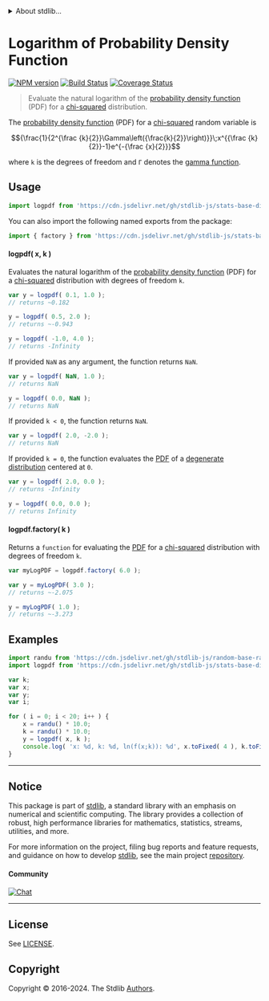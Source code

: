 <!--

@license Apache-2.0

Copyright (c) 2018 The Stdlib Authors.

Licensed under the Apache License, Version 2.0 (the "License");
you may not use this file except in compliance with the License.
You may obtain a copy of the License at

   http://www.apache.org/licenses/LICENSE-2.0

Unless required by applicable law or agreed to in writing, software
distributed under the License is distributed on an "AS IS" BASIS,
WITHOUT WARRANTIES OR CONDITIONS OF ANY KIND, either express or implied.
See the License for the specific language governing permissions and
limitations under the License.

-->


<details>
  <summary>
    About stdlib...
  </summary>
  <p>We believe in a future in which the web is a preferred environment for numerical computation. To help realize this future, we've built stdlib. stdlib is a standard library, with an emphasis on numerical and scientific computation, written in JavaScript (and C) for execution in browsers and in Node.js.</p>
  <p>The library is fully decomposable, being architected in such a way that you can swap out and mix and match APIs and functionality to cater to your exact preferences and use cases.</p>
  <p>When you use stdlib, you can be absolutely certain that you are using the most thorough, rigorous, well-written, studied, documented, tested, measured, and high-quality code out there.</p>
  <p>To join us in bringing numerical computing to the web, get started by checking us out on <a href="https://github.com/stdlib-js/stdlib">GitHub</a>, and please consider <a href="https://opencollective.com/stdlib">financially supporting stdlib</a>. We greatly appreciate your continued support!</p>
</details>

# Logarithm of Probability Density Function

[![NPM version][npm-image]][npm-url] [![Build Status][test-image]][test-url] [![Coverage Status][coverage-image]][coverage-url] <!-- [![dependencies][dependencies-image]][dependencies-url] -->

> Evaluate the natural logarithm of the [probability density function][pdf] (PDF) for a [chi-squared][chisquare-distribution] distribution.

<section class="intro">

The [probability density function][pdf] (PDF) for a [chi-squared][chisquare-distribution] random variable is

<!-- <equation class="equation" label="eq:chisquare_pdf" align="center" raw="{\frac{1}{2^{\frac {k}{2}}\Gamma\left({\frac{k}{2}}\right)}}\;x^{{\frac {k}{2}}-1}e^{-{\frac {x}{2}}}" alt="Probability density function (PDF) for a chi-squared distribution."> -->

```math
{\frac{1}{2^{\frac {k}{2}}\Gamma\left({\frac{k}{2}}\right)}}\;x^{{\frac {k}{2}}-1}e^{-{\frac {x}{2}}}
```

<!-- <div class="equation" align="center" data-raw-text="{\frac{1}{2^{\frac {k}{2}}\Gamma\left({\frac{k}{2}}\right)}}\;x^{{\frac {k}{2}}-1}e^{-{\frac {x}{2}}}" data-equation="eq:chisquare_pdf">
    <img src="https://cdn.jsdelivr.net/gh/stdlib-js/stdlib@51534079fef45e990850102147e8945fb023d1d0/lib/node_modules/@stdlib/stats/base/dists/chisquare/logpdf/docs/img/equation_chisquare_pdf.svg" alt="Probability density function (PDF) for a chi-squared distribution.">
    <br>
</div> -->

<!-- </equation> -->

where `k` is the degrees of freedom and `Γ` denotes the [gamma function][gamma-function].

</section>

<!-- /.intro -->



<section class="usage">

## Usage

```javascript
import logpdf from 'https://cdn.jsdelivr.net/gh/stdlib-js/stats-base-dists-chisquare-logpdf@deno/mod.js';
```

You can also import the following named exports from the package:

```javascript
import { factory } from 'https://cdn.jsdelivr.net/gh/stdlib-js/stats-base-dists-chisquare-logpdf@deno/mod.js';
```

#### logpdf( x, k )

Evaluates the natural logarithm of the [probability density function][pdf] (PDF) for a [chi-squared][chisquare-distribution] distribution with degrees of freedom `k`.

```javascript
var y = logpdf( 0.1, 1.0 );
// returns ~0.182

y = logpdf( 0.5, 2.0 );
// returns ~-0.943

y = logpdf( -1.0, 4.0 );
// returns -Infinity
```

If provided `NaN` as any argument, the function returns `NaN`.

```javascript
var y = logpdf( NaN, 1.0 );
// returns NaN

y = logpdf( 0.0, NaN );
// returns NaN
```

If provided `k < 0`, the function returns `NaN`.

```javascript
var y = logpdf( 2.0, -2.0 );
// returns NaN
```

If provided `k = 0`, the function evaluates the [PDF][pdf] of a [degenerate distribution][degenerate-distribution] centered at `0`.

```javascript
var y = logpdf( 2.0, 0.0 );
// returns -Infinity

y = logpdf( 0.0, 0.0 );
// returns Infinity
```

#### logpdf.factory( k )

Returns a `function` for evaluating the [PDF][pdf] for a [chi-squared][chisquare-distribution] distribution with degrees of freedom `k`.

```javascript
var myLogPDF = logpdf.factory( 6.0 );

var y = myLogPDF( 3.0 );
// returns ~-2.075

y = myLogPDF( 1.0 );
// returns ~-3.273
```

</section>

<!-- /.usage -->

<section class="examples">

## Examples

<!-- eslint no-undef: "error" -->

```javascript
import randu from 'https://cdn.jsdelivr.net/gh/stdlib-js/random-base-randu@deno/mod.js';
import logpdf from 'https://cdn.jsdelivr.net/gh/stdlib-js/stats-base-dists-chisquare-logpdf@deno/mod.js';

var k;
var x;
var y;
var i;

for ( i = 0; i < 20; i++ ) {
    x = randu() * 10.0;
    k = randu() * 10.0;
    y = logpdf( x, k );
    console.log( 'x: %d, k: %d, ln(f(x;k)): %d', x.toFixed( 4 ), k.toFixed( 4 ), y.toFixed( 4 ) );
}
```

</section>

<!-- /.examples -->

<!-- Section for related `stdlib` packages. Do not manually edit this section, as it is automatically populated. -->

<section class="related">

</section>

<!-- /.related -->

<!-- Section for all links. Make sure to keep an empty line after the `section` element and another before the `/section` close. -->


<section class="main-repo" >

* * *

## Notice

This package is part of [stdlib][stdlib], a standard library with an emphasis on numerical and scientific computing. The library provides a collection of robust, high performance libraries for mathematics, statistics, streams, utilities, and more.

For more information on the project, filing bug reports and feature requests, and guidance on how to develop [stdlib][stdlib], see the main project [repository][stdlib].

#### Community

[![Chat][chat-image]][chat-url]

---

## License

See [LICENSE][stdlib-license].


## Copyright

Copyright &copy; 2016-2024. The Stdlib [Authors][stdlib-authors].

</section>

<!-- /.stdlib -->

<!-- Section for all links. Make sure to keep an empty line after the `section` element and another before the `/section` close. -->

<section class="links">

[npm-image]: http://img.shields.io/npm/v/@stdlib/stats-base-dists-chisquare-logpdf.svg
[npm-url]: https://npmjs.org/package/@stdlib/stats-base-dists-chisquare-logpdf

[test-image]: https://github.com/stdlib-js/stats-base-dists-chisquare-logpdf/actions/workflows/test.yml/badge.svg?branch=v0.2.0
[test-url]: https://github.com/stdlib-js/stats-base-dists-chisquare-logpdf/actions/workflows/test.yml?query=branch:v0.2.0

[coverage-image]: https://img.shields.io/codecov/c/github/stdlib-js/stats-base-dists-chisquare-logpdf/main.svg
[coverage-url]: https://codecov.io/github/stdlib-js/stats-base-dists-chisquare-logpdf?branch=main

<!--

[dependencies-image]: https://img.shields.io/david/stdlib-js/stats-base-dists-chisquare-logpdf.svg
[dependencies-url]: https://david-dm.org/stdlib-js/stats-base-dists-chisquare-logpdf/main

-->

[chat-image]: https://img.shields.io/gitter/room/stdlib-js/stdlib.svg
[chat-url]: https://app.gitter.im/#/room/#stdlib-js_stdlib:gitter.im

[stdlib]: https://github.com/stdlib-js/stdlib

[stdlib-authors]: https://github.com/stdlib-js/stdlib/graphs/contributors

[umd]: https://github.com/umdjs/umd
[es-module]: https://developer.mozilla.org/en-US/docs/Web/JavaScript/Guide/Modules

[deno-url]: https://github.com/stdlib-js/stats-base-dists-chisquare-logpdf/tree/deno
[deno-readme]: https://github.com/stdlib-js/stats-base-dists-chisquare-logpdf/blob/deno/README.md
[umd-url]: https://github.com/stdlib-js/stats-base-dists-chisquare-logpdf/tree/umd
[umd-readme]: https://github.com/stdlib-js/stats-base-dists-chisquare-logpdf/blob/umd/README.md
[esm-url]: https://github.com/stdlib-js/stats-base-dists-chisquare-logpdf/tree/esm
[esm-readme]: https://github.com/stdlib-js/stats-base-dists-chisquare-logpdf/blob/esm/README.md
[branches-url]: https://github.com/stdlib-js/stats-base-dists-chisquare-logpdf/blob/main/branches.md

[stdlib-license]: https://raw.githubusercontent.com/stdlib-js/stats-base-dists-chisquare-logpdf/main/LICENSE

[chisquare-distribution]: https://en.wikipedia.org/wiki/Chi-squared_distribution

[degenerate-distribution]: https://en.wikipedia.org/wiki/Degenerate_distribution

[gamma-function]: https://en.wikipedia.org/wiki/Gamma_function

[pdf]: https://en.wikipedia.org/wiki/Probability_density_function

</section>

<!-- /.links -->
